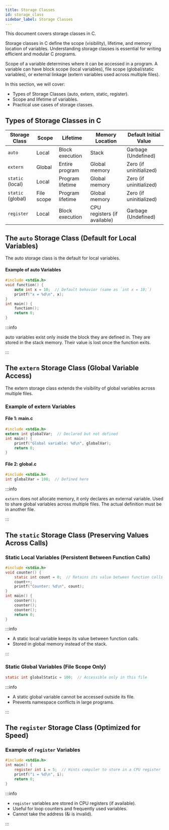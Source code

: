 ```yaml
---
title: Storage Classes
id: storage_class
sidebar_label: Storage Classes
---
```


This document covers storage classes in C.

Storage classes in C define the scope (visibility), lifetime, and memory location of variables. Understanding storage classes is essential for writing efficient and modular C programs.

Scope of a variable determines where it can be accessed in a program. A variable can have block scope (local variables), file scope (global/static variables), or external linkage (extern variables used across multiple files).

In this section, we will cover:
- Types of Storage Classes (auto, extern, static, register).
- Scope and lifetime of variables.
- Practical use cases of storage classes.

## Types of Storage Classes in C
| **Storage Class**  | **Scope**  | **Lifetime**  | **Memory Location**  | **Default Initial Value**  |
|-------------------|------------|--------------|----------------------|--------------------------|
| `auto`           | Local      | Block execution | Stack              | Garbage (Undefined)     |
| `extern`         | Global     | Entire program | Global memory      | Zero (if uninitialized) |
| `static` (local) | Local      | Program lifetime | Global memory      | Zero (if uninitialized) |
| `static` (global) | File scope | Program lifetime | Global memory      | Zero (if uninitialized) |
| `register`       | Local      | Block execution | CPU registers (if available) | Garbage (Undefined) |


## The `auto` Storage Class (Default for Local Variables)
The auto storage class is the default for local variables.

#### Example of auto Variables
```c
#include <stdio.h>
void function() {
    auto int x = 10;  // Default behavior (same as `int x = 10;`)
    printf("x = %d\n", x);
}
int main() {
    function();
    return 0;
}
```

:::info

auto variables exist only inside the block they are defined in. They are stored in the stack memory. Their value is lost once the function exits.

:::

## The `extern` Storage Class (Global Variable Access)
The extern storage class extends the visibility of global variables across multiple files.

### Example of extern Variables

#### File 1: main.c
```c
#include <stdio.h>
extern int globalVar;  // Declared but not defined
int main() {
    printf("Global variable: %d\n", globalVar);
    return 0;
}
```

#### File 2: global.c
```c
#include <stdio.h>
int globalVar = 100;  // Defined here
```

:::info

`extern` does not allocate memory, it only declares an external variable. Used to share global variables across multiple files. The actual definition must be in another file.

:::

## The `static` Storage Class (Preserving Values Across Calls)

### Static Local Variables (Persistent Between Function Calls)
```c
#include <stdio.h>
void counter() {
    static int count = 0;  // Retains its value between function calls
    count++;
    printf("Counter: %d\n", count);
}
int main() {
    counter();
    counter();
    counter();
    return 0;
}
```

:::info

- A static local variable keeps its value between function calls.
- Stored in global memory instead of the stack.

:::

### Static Global Variables (File Scope Only)
```c
static int globalStatic = 100;  // Accessible only in this file
```

:::info

- A static global variable cannot be accessed outside its file.
- Prevents namespace conflicts in large programs.

:::

## The `register` Storage Class (Optimized for Speed)

### Example of `register` Variables
```c
#include <stdio.h>
int main() {
    register int i = 5;  // Hints compiler to store in a CPU register
    printf("i = %d\n", i);
    return 0;
}
```

:::info

- `register` variables are stored in CPU registers (if available).
- Useful for loop counters and frequently used variables.
- Cannot take the address (&i is invalid).

:::